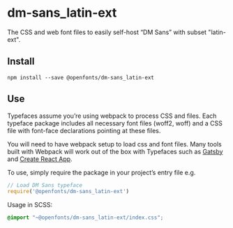 
# dm-sans_latin-ext

The CSS and web font files to easily self-host “DM Sans” with subset "latin-ext".

## Install

`npm install --save @openfonts/dm-sans_latin-ext`

## Use

Typefaces assume you’re using webpack to process CSS and files. Each typeface
package includes all necessary font files (woff2, woff) and a CSS file with
font-face declarations pointing at these files.

You will need to have webpack setup to load css and font files. Many tools built
with Webpack will work out of the box with Typefaces such as [Gatsby](https://github.com/gatsbyjs/gatsby)
and [Create React App](https://github.com/facebookincubator/create-react-app).

To use, simply require the package in your project’s entry file e.g.

```javascript
// Load DM Sans typeface
require('@openfonts/dm-sans_latin-ext')
```

Usage in SCSS:
```scss
@import "~@openfonts/dm-sans_latin-ext/index.css";
```
